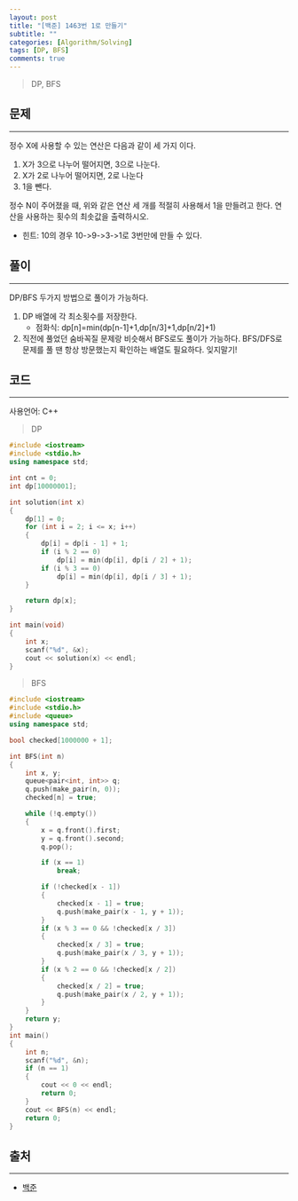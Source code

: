 ```yaml
---
layout: post
title: "[백준] 1463번 1로 만들기"
subtitle: ""
categories: [Algorithm/Solving]
tags: [DP, BFS]
comments: true
---
```


> DP, BFS

## 문제
---

정수 X에 사용할 수 있는 연산은 다음과 같이 세 가지 이다.

1. X가 3으로 나누어 떨어지면, 3으로 나눈다.
2. X가 2로 나누어 떨어지면, 2로 나눈다
3. 1을 뺀다.

정수 N이 주어졌을 때, 위와 같은 연산 세 개를 적절히 사용해서 1을 만들려고 한다. 연산을 사용하는 횟수의 최솟값을 출력하시오.

* 힌트: 10의 경우 10->9->3->1로 3번만에 만들 수 있다.

## 풀이
---

DP/BFS 두가지 방법으로 풀이가 가능하다.
1. DP
   배열에 각 최소횟수를 저장한다.  
   * 점화식: <point>dp[n]=min(dp[n-1]+1,dp[n/3]+1,dp[n/2]+1)</point>
2. 직전에 풀었던 숨바꼭질 문제랑 비슷해서 BFS로도 풀이가 가능하다. BFS/DFS로 문제를 풀 땐 항상 방문했는지 확인하는 배열도 필요하다. 잊지말기!

## 코드
---
사용언어: C++
> DP

```cpp
#include <iostream>
#include <stdio.h>
using namespace std;

int cnt = 0;
int dp[10000001];

int solution(int x)
{
    dp[1] = 0;
    for (int i = 2; i <= x; i++)
    {
        dp[i] = dp[i - 1] + 1;
        if (i % 2 == 0)
            dp[i] = min(dp[i], dp[i / 2] + 1);
        if (i % 3 == 0)
            dp[i] = min(dp[i], dp[i / 3] + 1);
    }

    return dp[x];
}

int main(void)
{
    int x;
    scanf("%d", &x);
    cout << solution(x) << endl;
}
```
> BFS

```cpp
#include <iostream>
#include <stdio.h>
#include <queue>
using namespace std;

bool checked[1000000 + 1];

int BFS(int n)
{
    int x, y;
    queue<pair<int, int>> q;
    q.push(make_pair(n, 0));
    checked[n] = true;

    while (!q.empty())
    {
        x = q.front().first;
        y = q.front().second;
        q.pop();

        if (x == 1)
            break;

        if (!checked[x - 1])
        {
            checked[x - 1] = true;
            q.push(make_pair(x - 1, y + 1));
        }
        if (x % 3 == 0 && !checked[x / 3])
        {
            checked[x / 3] = true;
            q.push(make_pair(x / 3, y + 1));
        }
        if (x % 2 == 0 && !checked[x / 2])
        {
            checked[x / 2] = true;
            q.push(make_pair(x / 2, y + 1));
        }
    }
    return y;
}
int main()
{
    int n;
    scanf("%d", &n);
    if (n == 1)
    {
        cout << 0 << endl;
        return 0;
    }
    cout << BFS(n) << endl;
    return 0;
}
```

## 출처
---

* [백준](https://www.acmicpc.net/problem/1463)